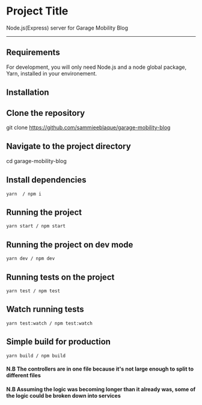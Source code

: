 # Project Title

Node.js(Express) server for Garage Mobility Blog

---

## Requirements

For development, you will only need Node.js and a node global package, Yarn, installed in your environement.

## Installation

## Clone the repository

git clone <https://github.com/sammieeblaque/garage-mobility-blog>

## Navigate to the project directory

cd garage-mobility-blog

## Install dependencies

    yarn  / npm i

## Running the project

    yarn start / npm start

## Running the project on dev mode

    yarn dev / npm dev

## Running tests on the project

    yarn test / npm test

## Watch running tests

    yarn test:watch / npm test:watch

## Simple build for production

    yarn build / npm build

#### N.B The controllers are in one file because it's not large enough to split to different files

#### N.B Assuming the logic was becoming longer than it already was, some of the logic could be broken down into services
